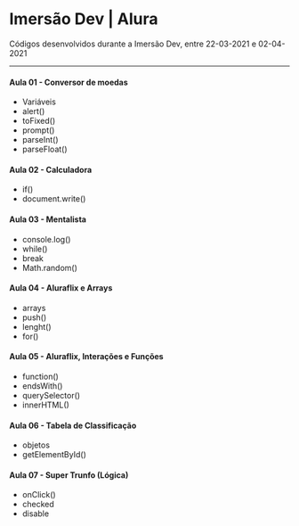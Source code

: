 # Imersão Dev | Alura

Códigos desenvolvidos durante a Imersão Dev, entre 22-03-2021 e 02-04-2021



---

#### Aula 01 - Conversor de moedas

* Variáveis
* alert()
* toFixed()
* prompt()
* parseInt()
* parseFloat()


#### Aula 02 - Calculadora

* if()
* document.write()

#### Aula 03 - Mentalista

* console.log()
* while()
* break
* Math.random()

#### Aula 04 - Aluraflix e Arrays

* arrays
* push()
* lenght()
* for()

#### Aula 05 - Aluraflix, Interações e Funções

* function()
* endsWith()
* querySelector()
* innerHTML()

#### Aula 06 - Tabela de Classificação

* objetos
* getElementById()

#### Aula 07 - Super Trunfo (Lógica)

* onClick()
* checked
* disable